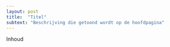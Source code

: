 ```yaml
---
layout: post
title:  "Titel"
subtext: "Beschrijving die getoond wordt op de hoofdpagina"
---
```


Inhoud